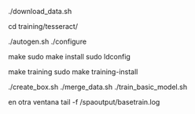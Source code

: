 
./download_data.sh

cd training/tesseract/

./autogen.sh
./configure

make
sudo make install
sudo ldconfig

make training
sudo make training-install

./create_box.sh
./merge_data.sh
./train_basic_model.sh


en otra ventana
tail -f /spaoutput/basetrain.log

